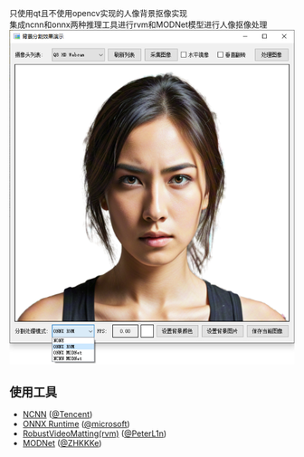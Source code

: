 只使用qt且不使用opencv实现的人像背景抠像实现  
集成ncnn和onnx两种推理工具进行rvm和MODNet模型进行人像抠像处理  
![程序预览图](https://github.com/cipher1985/HumanSegment/blob/main/preview.png?raw=true)
  
## 使用工具

* [NCNN](https://github.com/Tencent/ncnn) ([@Tencent](https://github.com/Tencent))  
* [ONNX Runtime](https://github.com/microsoft/onnxruntime) ([@microsoft](https://github.com/microsoft))  
* [RobustVideoMatting(rvm)](https://github.com/PeterL1n/RobustVideoMatting) ([@PeterL1n](https://github.com/PeterL1n))  
* [MODNet](https://github.com/ZHKKKe/MODNet) ([@ZHKKKe](https://github.com/ZHKKKe))  
